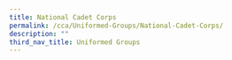 ```yaml
---
title: National Cadet Corps
permalink: /cca/Uniformed-Groups/National-Cadet-Corps/
description: ""
third_nav_title: Uniformed Groups
---
```

